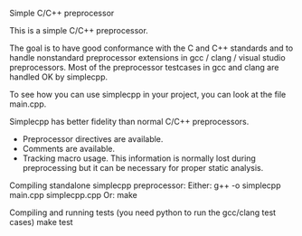Simple C/C++ preprocessor

This is a simple C/C++ preprocessor.

The goal is to have good conformance with the C and C++ standards and to handle nonstandard preprocessor extensions in gcc / clang / visual studio preprocessors. Most of the preprocessor testcases in gcc and clang are handled OK by simplecpp.

To see how you can use simplecpp in your project, you can look at the file main.cpp.

Simplecpp has better fidelity than normal C/C++ preprocessors.
 * Preprocessor directives are available.
 * Comments are available.
 * Tracking macro usage.
This information is normally lost during preprocessing but it can be necessary for proper static analysis.

Compiling standalone simplecpp preprocessor:
Either:
    g++ -o simplecpp main.cpp simplecpp.cpp
Or:
    make

Compiling and running tests (you need python to run the gcc/clang test cases)
    make test

